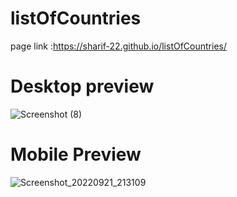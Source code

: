 # listOfCountries
page link :https://sharif-22.github.io/listOfCountries/

# Desktop preview
![Screenshot (8)](https://user-images.githubusercontent.com/93029638/191556135-c9c68f76-0ebb-4876-8835-07b6f2b0455b.png)

# Mobile Preview
![Screenshot_20220921_213109](https://user-images.githubusercontent.com/93029638/191560147-eeb9c7e2-d7f2-437e-a374-ec1a4e3e13ea.jpg)
